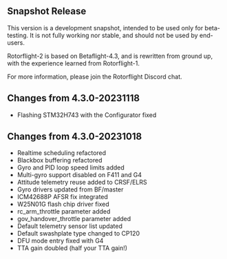 ## Snapshot Release

This version is a development snapshot, intended to be used only for beta-testing.
It is not fully working nor stable, and should not be used by end-users.

Rotorflight-2 is based on Betaflight-4.3, and is rewritten from ground up,
with the experience learned from Rotorflight-1.

For more information, please join the Rotorflight Discord chat.


## Changes from 4.3.0-20231118

- Flashing STM32H743 with the Configurator fixed

## Changes from 4.3.0-20231018

- Realtime scheduling refactored
- Blackbox buffering refactored
- Gyro and PID loop speed limits added
- Multi-gyro support disabled on F411 and G4
- Attitude telemetry reuse added to CRSF/ELRS
- Gyro drivers updated from BF/master
- ICM42688P AFSR fix integrated
- W25N01G flash chip driver fixed
- rc_arm_throttle parameter added
- gov_handover_throttle parameter added
- Default telemetry sensor list updated
- Default swashplate type changed to CP120
- DFU mode entry fixed with G4
- TTA gain doubled (half your TTA gain!)
